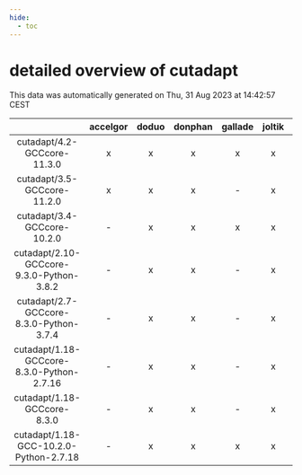 ```yaml
---
hide:
  - toc
---
```


detailed overview of cutadapt
=============================


This data was automatically generated on Thu, 31 Aug 2023 at 14:42:57 CEST  

| |accelgor|doduo|donphan|gallade|joltik|skitty|swalot|victini|
| :---: | :---: | :---: | :---: | :---: | :---: | :---: | :---: | :---: |
|cutadapt/4.2-GCCcore-11.3.0|x|x|x|x|x|x|x|x|
|cutadapt/3.5-GCCcore-11.2.0|x|x|x|-|x|x|x|x|
|cutadapt/3.4-GCCcore-10.2.0|-|x|x|x|x|x|x|x|
|cutadapt/2.10-GCCcore-9.3.0-Python-3.8.2|-|x|x|-|x|x|x|x|
|cutadapt/2.7-GCCcore-8.3.0-Python-3.7.4|-|x|x|-|x|x|-|x|
|cutadapt/1.18-GCCcore-8.3.0-Python-2.7.16|-|x|x|-|x|x|-|x|
|cutadapt/1.18-GCCcore-8.3.0|-|x|x|-|x|x|-|x|
|cutadapt/1.18-GCC-10.2.0-Python-2.7.18|-|x|x|x|x|x|x|x|
